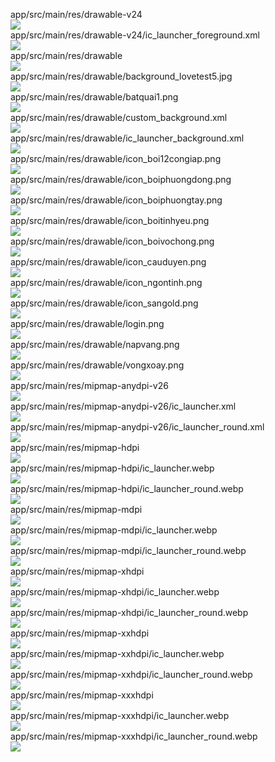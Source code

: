 app/src/main/res/drawable-v24  
<img src="https://github.com/azuredragon3000/lib_recycleview/blob/master/app/src/main/res/drawable-v24" />   
app/src/main/res/drawable-v24/ic_launcher_foreground.xml  
<img src="https://github.com/azuredragon3000/lib_recycleview/blob/master/app/src/main/res/drawable-v24/ic_launcher_foreground.xml" />   
app/src/main/res/drawable  
<img src="https://github.com/azuredragon3000/lib_recycleview/blob/master/app/src/main/res/drawable" />   
app/src/main/res/drawable/background_lovetest5.jpg  
<img src="https://github.com/azuredragon3000/lib_recycleview/blob/master/app/src/main/res/drawable/background_lovetest5.jpg" />   
app/src/main/res/drawable/batquai1.png  
<img src="https://github.com/azuredragon3000/lib_recycleview/blob/master/app/src/main/res/drawable/batquai1.png" />   
app/src/main/res/drawable/custom_background.xml  
<img src="https://github.com/azuredragon3000/lib_recycleview/blob/master/app/src/main/res/drawable/custom_background.xml" />   
app/src/main/res/drawable/ic_launcher_background.xml  
<img src="https://github.com/azuredragon3000/lib_recycleview/blob/master/app/src/main/res/drawable/ic_launcher_background.xml" />   
app/src/main/res/drawable/icon_boi12congiap.png  
<img src="https://github.com/azuredragon3000/lib_recycleview/blob/master/app/src/main/res/drawable/icon_boi12congiap.png" />   
app/src/main/res/drawable/icon_boiphuongdong.png  
<img src="https://github.com/azuredragon3000/lib_recycleview/blob/master/app/src/main/res/drawable/icon_boiphuongdong.png" />   
app/src/main/res/drawable/icon_boiphuongtay.png  
<img src="https://github.com/azuredragon3000/lib_recycleview/blob/master/app/src/main/res/drawable/icon_boiphuongtay.png" />   
app/src/main/res/drawable/icon_boitinhyeu.png  
<img src="https://github.com/azuredragon3000/lib_recycleview/blob/master/app/src/main/res/drawable/icon_boitinhyeu.png" />   
app/src/main/res/drawable/icon_boivochong.png  
<img src="https://github.com/azuredragon3000/lib_recycleview/blob/master/app/src/main/res/drawable/icon_boivochong.png" />   
app/src/main/res/drawable/icon_cauduyen.png  
<img src="https://github.com/azuredragon3000/lib_recycleview/blob/master/app/src/main/res/drawable/icon_cauduyen.png" />   
app/src/main/res/drawable/icon_ngontinh.png  
<img src="https://github.com/azuredragon3000/lib_recycleview/blob/master/app/src/main/res/drawable/icon_ngontinh.png" />   
app/src/main/res/drawable/icon_sangold.png  
<img src="https://github.com/azuredragon3000/lib_recycleview/blob/master/app/src/main/res/drawable/icon_sangold.png" />   
app/src/main/res/drawable/login.png  
<img src="https://github.com/azuredragon3000/lib_recycleview/blob/master/app/src/main/res/drawable/login.png" />   
app/src/main/res/drawable/napvang.png  
<img src="https://github.com/azuredragon3000/lib_recycleview/blob/master/app/src/main/res/drawable/napvang.png" />   
app/src/main/res/drawable/vongxoay.png  
<img src="https://github.com/azuredragon3000/lib_recycleview/blob/master/app/src/main/res/drawable/vongxoay.png" />   
app/src/main/res/mipmap-anydpi-v26  
<img src="https://github.com/azuredragon3000/lib_recycleview/blob/master/app/src/main/res/mipmap-anydpi-v26" />   
app/src/main/res/mipmap-anydpi-v26/ic_launcher.xml  
<img src="https://github.com/azuredragon3000/lib_recycleview/blob/master/app/src/main/res/mipmap-anydpi-v26/ic_launcher.xml" />   
app/src/main/res/mipmap-anydpi-v26/ic_launcher_round.xml  
<img src="https://github.com/azuredragon3000/lib_recycleview/blob/master/app/src/main/res/mipmap-anydpi-v26/ic_launcher_round.xml" />   
app/src/main/res/mipmap-hdpi  
<img src="https://github.com/azuredragon3000/lib_recycleview/blob/master/app/src/main/res/mipmap-hdpi" />   
app/src/main/res/mipmap-hdpi/ic_launcher.webp  
<img src="https://github.com/azuredragon3000/lib_recycleview/blob/master/app/src/main/res/mipmap-hdpi/ic_launcher.webp" />   
app/src/main/res/mipmap-hdpi/ic_launcher_round.webp  
<img src="https://github.com/azuredragon3000/lib_recycleview/blob/master/app/src/main/res/mipmap-hdpi/ic_launcher_round.webp" />   
app/src/main/res/mipmap-mdpi  
<img src="https://github.com/azuredragon3000/lib_recycleview/blob/master/app/src/main/res/mipmap-mdpi" />   
app/src/main/res/mipmap-mdpi/ic_launcher.webp  
<img src="https://github.com/azuredragon3000/lib_recycleview/blob/master/app/src/main/res/mipmap-mdpi/ic_launcher.webp" />   
app/src/main/res/mipmap-mdpi/ic_launcher_round.webp  
<img src="https://github.com/azuredragon3000/lib_recycleview/blob/master/app/src/main/res/mipmap-mdpi/ic_launcher_round.webp" />   
app/src/main/res/mipmap-xhdpi  
<img src="https://github.com/azuredragon3000/lib_recycleview/blob/master/app/src/main/res/mipmap-xhdpi" />   
app/src/main/res/mipmap-xhdpi/ic_launcher.webp  
<img src="https://github.com/azuredragon3000/lib_recycleview/blob/master/app/src/main/res/mipmap-xhdpi/ic_launcher.webp" />   
app/src/main/res/mipmap-xhdpi/ic_launcher_round.webp  
<img src="https://github.com/azuredragon3000/lib_recycleview/blob/master/app/src/main/res/mipmap-xhdpi/ic_launcher_round.webp" />   
app/src/main/res/mipmap-xxhdpi  
<img src="https://github.com/azuredragon3000/lib_recycleview/blob/master/app/src/main/res/mipmap-xxhdpi" />   
app/src/main/res/mipmap-xxhdpi/ic_launcher.webp  
<img src="https://github.com/azuredragon3000/lib_recycleview/blob/master/app/src/main/res/mipmap-xxhdpi/ic_launcher.webp" />   
app/src/main/res/mipmap-xxhdpi/ic_launcher_round.webp  
<img src="https://github.com/azuredragon3000/lib_recycleview/blob/master/app/src/main/res/mipmap-xxhdpi/ic_launcher_round.webp" />   
app/src/main/res/mipmap-xxxhdpi  
<img src="https://github.com/azuredragon3000/lib_recycleview/blob/master/app/src/main/res/mipmap-xxxhdpi" />   
app/src/main/res/mipmap-xxxhdpi/ic_launcher.webp  
<img src="https://github.com/azuredragon3000/lib_recycleview/blob/master/app/src/main/res/mipmap-xxxhdpi/ic_launcher.webp" />   
app/src/main/res/mipmap-xxxhdpi/ic_launcher_round.webp  
<img src="https://github.com/azuredragon3000/lib_recycleview/blob/master/app/src/main/res/mipmap-xxxhdpi/ic_launcher_round.webp" />   
